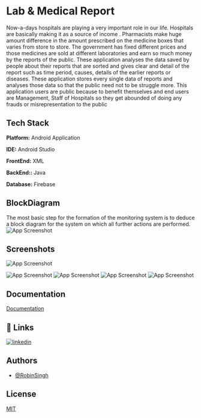 
# Lab & Medical Report 
Now-a-days hospitals are playing a very important role in our life. Hospitals are basically making it as a source of income . Pharmacists make huge amount difference in the amount prescribed on the medicine boxes that varies from store to store. The government has fixed different prices and those medicines are sold at different laboratories and earn so much money by the reports of the public. These application analyses the data saved by people about their reports that are sorted and gives clear and detail of the report such as time period, causes, details of the earlier reports or diseases. These application stores every single data of reports and analyses those data so that the public need not to be struggle more. This application users are public because to benefit themselves and end users are Management, Staff of Hospitals so they get abounded of doing any frauds or misrepresentation to the public
## Tech Stack

**Platform:** Android Application

**IDE:** Android Studio

**FrontEnd:** XML

**BackEnd::** Java

**Database:** Firebase



## BlockDiagram
The most basic step for the formation of the monitoring system is to deduce a block diagram for the system on which all further actions are performed.
![App Screenshot](https://lh3.googleusercontent.com/0-E_Mv9cIkZHHVteEdkqkPUpBM71U1cG1TJgyoxo4KCk_sQcoxUFBYDAOoHqGhCThkk9Lx6tObVrTzCiKSMQnmhaRnTSj2DI5PGuEDAFaFDOHy1VP88f9i_IvYGrzRAtJSZgPP4CqIJFGJhjTBWDKyabmsWHVfDltiSLxFyd_QM1RkjoBxFcSe_Cnxfr7sTRD3cKOWm6KHFxW36E22BHp0tiNXLqNUKZ2LMkq85P7E9LO1MAzX8tOJYYkhtNr_nQ2mPfRHxMM5FN5DTt1LgQy9Z4ZSnw2RUCmx4mxSycCKMt-WKlVQeiKr3SGRFwLEom2CdSwh78w3MsQ55lFKNOoAw7Und2ydqcGUMtHCtha06JUSeUTmG3GxCbL5RTwmQ4F5ts6Mfl_W7_g10Cu34fUWomX9MIVl_NEQn62jBNaGV1IMxJnnsQG_tJc7J5ESJke3BysWjXEdFx5jYy2ZCKzOpmFPoi0bAfYinYN2SKFiBNggTShbWvWnz3G-xWMU2OBXNGPS3L-apxTaxJl6H4SHDZgsYQBcBbr97L340KXNj06ZVI1War4cK_xl4Q3MgIe-XL9LJEjPiKfSFbShBMfxIz8ujfmUU4A-Jl3JisufLvbo6je7XjSvUZwbjpnUXRQ3yZYEDS37WVVE3arxX5czKpRuUWP34aEFiJA0l_tgaPpcBnpg_HuNHj7_bHxi4b-FfQAbvnbA91vSSdaVFaM2NjOm39FM0aZ4bzdl7YgxFUZF1i3fGz4VxlP9ou_5WFEbyUl17mS25n0Sbo_8sZBmwgADpZjAEqxUz76zWPtEZ6Fize1Y0r7V59IX036hTPsfgu=w943-h830-no?authuser=0)

## Screenshots

![App Screenshot](https://lh3.googleusercontent.com/rDvcgPKZKds82hcIhhCYsFr_0NpsRBNqTb0ha5atYvlk63jXoPpOJgW-acfxRBA4BD81k1L0kP-0KVE5W5LK-yAMltffQwWdjr-LRME3dvl46vxpuXvOaD665eLnlSsHlNRwiypjxqdBVE4ch-rf1qnWjnME0vQ4xptLaSQNKolBN_bSlVoMun-NgxtDU0G9-K435gysRWN9MwpKOdDnwn9cIOcNnCHDAy7IXFPZ7jqGpzQl0GCwyKrd3lTpwtsbWj-fPRF9PGhGEc9_voOh0lP-h76hMIvQCRouuk9v8Jd8KIv7KlgHUy_eZnchzaD8npd7rRQSpovEAEGT9Gsc51aEsT1yj_aYZpTNSTpAHea6Dzzb_i8bve-qIN67ct1VhuO5_BIJPXjTe5IS2Nes3NrA9m7ostHQkMi1tnIxWx09Yl3TmTRBSd7c1L0YrZJ1wU9yrhvj16zfcbSEKvvgKvvZM6PX_QnxAGWprsKte1u9ZEYi1MP9qgFZ5XFhIcTG63BjEWmF3V17HZSldoBVyTPPO7QlElTH6clmOwtIm-JPaTBLF37v40Vf2YsQI0nQzcFQ9mXcI00zxFREgfQFsrrWMjyC-i0RROtUJvyRN6FG4ZaOS-7Vt9MvwQi-dpLdUCfA_IlOQeHnZKGYoCSsCiQM63lAVzRarF0-bNWadCRLNTmpSgc1LW7avJwaxMZ0un4aMaLlU8E-D96USMmdGsvaaO57KymIKMPiy9KOrqnAfefOVmBX444HVcN5wVh1JvTNvluzH1F7CPnhjElsOac6OVDJLNwtBI3mFN_eFSTzn368yUmmGrzc11pMTI2flh2G=w152-h281-no?authuser=0)

![App Screenshot](https://lh3.googleusercontent.com/RmFh3wve48Sx2AZVVoraND2y8gxXVHcz-gE05dvTukmvsh7bGkqb6f_PZw9gBkphLmdJfWiQ855oZAuSxlR3MYw9ctlZyK1eIXOdb3WZ1UVQiA_rTd2XaNdw6OktZe9SAa_ENcJphK__bzIPo_4iCeecIiZKTfO9ANVQFfLNdHlTrKQDAlBu5fPmaKKBBYcwlHXMUpWAb7282i9hxUEr6j2I0ZUvxiGRCijvbXAFZz8qI8GRR01hie-lQ2rx2C1P1ikZ9Pi5azshcmL_UYmKyYoecFza7aR5Jhs91Dde58_VK84eMjWW7u6N6BcH1Sl1Fvfd4zKg9xUn_pop0HC0zGQ23A8uVxXd-7_ODdppKZk4f_dvwKkM-iTFQBNITbNBxZ1z6tWizTGoeuPETUCZ5QX1bl1szz6DZd5ok7LgkKDhS_eirQGQ0NUNNaVmvXGOTcVWBGcOYehZ4Dm1q0uU2w3H9Oz4FEqmGjC87MM_ZykaBcOCx1hr17U_AQY5I2VYbYUGz2O_OyjT7t042dWU5GXyaq_JMBYU12J23NFc7oGW_U3DvVNcNW_HFF5-qBUFSj_2L4MTf7fKGADjpHMgmI0T22Wklcce9CxS2usfI57Md2EHLFGyPNCw9fDvYpINf8xWt7BchWLdlyoRHmfMuk2DLkfRuG2yd9plTIK3JdDgHvN4dbngHEcVvdouNkZIxStWMkjDq-GPA8Qcs_yfS-klorKQap60vVd5kuL2Rq0eqTbtui8LXZ1BXi6BSPohOQQsq6w6SzSxeAlv4saqQJP-8XhitvrK5lMlasOrFDObGyFq43kVQVvPwz4A_jiySj3P=w140-h281-no?authuser=0)
![App Screenshot](https://lh3.googleusercontent.com/HT8fMNC-QbjJ-DvrNTKdDSq2wVFpmA1srnRseeT7VhS8fpNBC7Uz4ow0AtP3QKB1_p_R5LNGZVe4nDMoM_eIHMbDPbwzXArGYyjgK5hwrQUre84o-Rrb389WqB4oyc2MNdENcAIN4bpXdeuIHzbZa6PnyDFy1Ij2VbecssZnicYi7ogL2-AdrqxzaZq8q97rkvtL0u2oQOAUEtzsLBpcqIl5Wp8MOYpB3C5fzvkHpuokht0ypPgU3ouhQ5G9bFhNvmAP5We9CzqexuoA9beICsiKWlT6xgUltQsmsyqeZzJeT3EPsk_aGLf3csqdFbgjamDHE3fkEZ6Gq0btC4EdPgMVnL54AewgcotpAmviC2lCdHxVd4QnE-hEJZaPxHUj-wkQfT0ChhLnZzj25HSg_WzMzyF_zUQpMfbJJp-4sMFuEbFogQxTtt4aNqDYoQ6gM-pPqhqIqkolWQ70nu6saoCvRcZnI8fDSZsfAi0xQliebdEEXkQGx849m1IaPbREvhA0zdsiCkrbh66anVdHp3EC51zJv3K3QRvtCKzotVHrg35x69xKsK5jjfXoXYRG_o3aedbHoynqSUPLG1IPEu5eoC-8gtv0nZrX9vpKUJ8S6wBKNCuxhHENlhN1ItJo_EZyn7k_A5SQy03XH0963NmH4oxq5E7VjxCcfepXSRCWRg21s8st9gr4JpFS-a-FJoRS9Pxvmi_BpVfVzZvE9cWXrWgUbO1KQLi7lcpQpzk6vWGlj2Mkzt-U_7mbg3PnoDJmDpKVERs1JrIdbzz6RuLcW9mfEwm5Zn27ab7wW-4KRZPSvDgdllKmL1oe-lTuoH9C=w177-h337-no?authuser=0)
![App Screenshot](https://lh3.googleusercontent.com/5kbo_pyvXb_DiLRDifjLPh7pHVcOODElU_Wgb84ESi4kEOI_8VI72PbOeVbx5jYuv_vTAZWtjbtcCIeu4IMaAj-Y2yeRGm4pNAdPzSP3L3fHV7SXMJYglg4HK5FIIVjDSxsGLuL3HLLUh5Qkvu0f1pQT2ay6vVgDxVbFNmHQaTCUO5C2WttMAdgxPcFTmDZ7mjPLvXpgHlgbsTtLtV4FE0adRPaJT9xAAdJp7kyfVGTF0L5CEeEMIhqFZK44K6Iv80G-m0vD68UfvvIu033yW219pW7zOtmSQz2qez8HuW-43In7wv1QFSiR-fsEr2dB2wLLZprqjEXw6dq8OjjiPxt2KPpUHi0iURG250-xczpYD8kFQlJPJdH0o01gdvxm8SXuZgiar4G70fkp_2xl-OlCTTh79OOJMbKut2MzXXSZJ45QcX-JudTG-eg7PiY9J2bmSctH5b9PNv5L2FXaZKJ4sbKzqktnOA6E5ModKsSQFruhazBzEtalwWnULy6T9goBbT2-fHYR203OLSA0XvkH1Dk_tGRlsHVJu0B8ycZiXNxv700yUmbQ6Dl1U32J_OJGwI_HfPBPh-KbbUx932CKfgYb1ziLQEFEL0VwP5iQcYgYHuXMTmvhFVd0vLCICJNbMwHb8Jz4ruAbV3E5m5dF8dfrI6VncNJOGDvrn_LyxyDW0cXPGB40TcynIGdS8ptrrY3uoCO4u6sKrdWARoDyqHWZdaRgLsT0ikrKppVJJckB6mvgHJ2JxoNJaC-mrd-FKPQN26La-XhqvcIsMVdq8DTJRyHcDWgv45t2ytxvvmmm7qBpc97uTn6iomEihyqO=w162-h281-no?authuser=0)
![App Screenshot](https://lh3.googleusercontent.com/ndD0PfI_Hgif2M9mnsoqAHoLCovgdXyAXgDaYHdOwBG8e3aFcdiE8jDyUuBcd-QuH_quok7W9_8S2W6dsG31jeIMTaoO046UfHRTyTlf8HBRuv3CLpe_8ZHY52ASbVMjEmtDwehpwPM8gxb1kqUV0zXogiRAukASuJjYFJa87509DMdvIIVo5r-gTL2Z_fAAkw4BGLTBqcp_nQvW9nW6tYlRQehL0VSHashf28TE03GuQg0yNEyftIMHM-8qGW-ssn6y9fX7Bwwoek2yA5GfG-JME-n-tKHxy8RxxigPd2EwyU0A6XZpw_ScvaWaEp5F3BU9Q6rAH_Z4CUfoLp8zr9fkpBmRwhT8CHYF5cPmc8UHEyADM0g4jqUsP5GSL5w7mdS8uUkiOtL_91GwAaTYsSq7eWu_Ootityq7DaUS4QaQHbrIJKUtH0Q7oYUOPA5Zyz9lH-CnfrsdW2ZekCcLNzoZBzYKwxj03VCd6q3WfneMcS9YDHfq6FWu3p1u4c0M43-dMSMMfcudZfH8afRLK3Fxgz48-tqSzlOXOgeRdJ4plLkJnzQDUkJ5JUxDnZbhnesfMeTsV2a9TPIZdBpQ-1mec89NJOYWpK7fEJ5DD_88AmDY6_SxM9iXOPvCC0wKvW7GBOeXxSS2UWAITWJp7GRFSptQOB8KWu4F5y9xjCQkKC7IaevkNp4kV5CJZy0sgCL4mZx2t9wHe2Fr1qemfCuiX8u4y76_hhmyvTcwqrAcC-WMkUx2Tl_xCjs9B5d07OP34ZnKMt4rg2PNHRHYJxq7xMs_HtANYfjbN_8y4edeAjaBz5m15AVdb5-yICzLU4sp=w143-h281-no?authuser=0)



## Documentation

[Documentation](https://drive.google.com/file/d/1LzvdgzkQRf9Z2Vox55eYcavTrbX-6XhD/view?usp=sharing)


## 🔗 Links
[![linkedin](https://img.shields.io/badge/linkedin-0A66C2?style=for-the-badge&logo=linkedin&logoColor=white)](https://www.linkedin.com/in/robin-singh-466783188/)


## Authors

- [@RobinSingh](https://github.com/RobinSingh1313)


## License

[MIT](https://github.com/RobinSingh1313/Lab-And-Medical-Report/blob/main/LICENSE)

